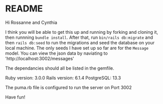 # README

Hi Rossanne and Cynthia

I think you will be able to get this up and running by forking and cloning it, then runnning `bundle install`.
After that, run `bin/rails db:migrate` and then `rails db:seed` to run the migrations and seed the database on your local machine.
The only seeds I have set up so far are for the `Message` model. You can view the json data by naviating to 'http://localhost:3002/messages'

The dependancies should all be listed in the gemfile. 

Ruby version: 3.0.0
Rails version: 6.1.4
PostgreSQL: 13.3 

The puma.rb file is configured to run the server on Port 3002

Have fun!


